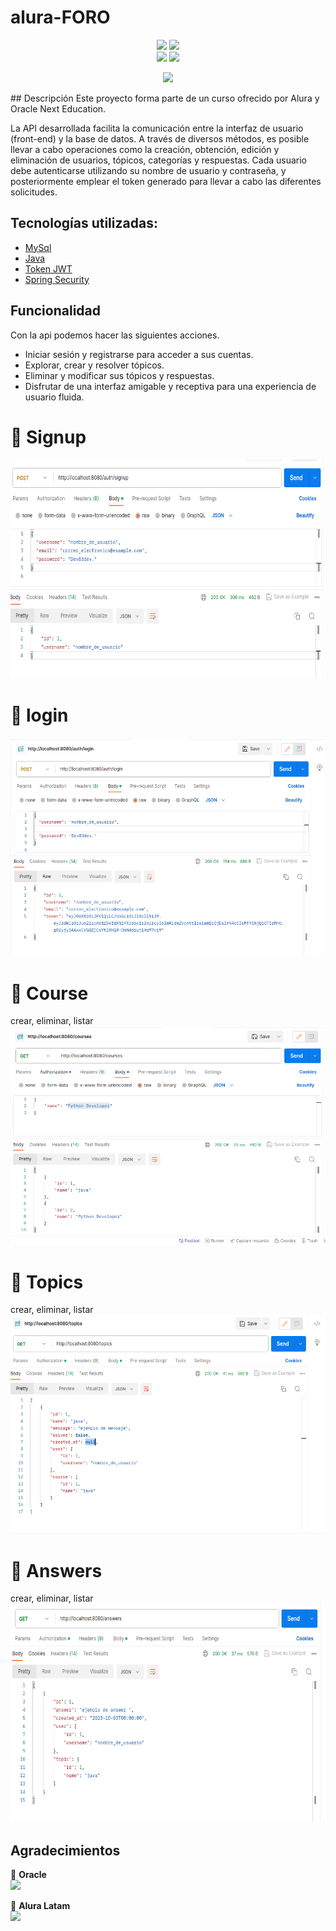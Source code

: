 # alura-FORO

<p align="center">
  <img src="https://img.shields.io/badge/Alura_ONE-Challenge%234-orange">
  <img src="https://img.shields.io/badge/Status-finalizado-blue"><br>
  <img src="https://img.shields.io/badge/JRE-17-red">
  <img src="https://img.shields.io/badge/Spring_Boot-3.1.4-green">
</p>

<p align="center" >
     <img width="300" heigth="300" src="https://d335luupugsy2.cloudfront.net/cms%2Ffiles%2F10224%2F1673890737Prancheta_9.png?utm_campaign=alura_latam_-_challenge_email_projeto_8_esp&utm_medium=email&utm_source=RD+Station">
</p>
## Descripción
Este proyecto forma parte de un curso ofrecido por Alura y Oracle Next Education.

La API desarrollada facilita la comunicación entre la interfaz de usuario (front-end) y la base de datos. A través de diversos métodos, es posible llevar a cabo operaciones como la creación, obtención, edición y eliminación de usuarios, tópicos, categorías y respuestas. Cada usuario debe autenticarse utilizando su nombre de usuario y contraseña, y posteriormente emplear el token generado para llevar a cabo las diferentes solicitudes.

## Tecnologías utilizadas:

- [MySql](https://www.mysql.com/)
- [Java](https://www.java.com/en/)
- [Token JWT](https://jwt.io/)
- [Spring Security](https://start.spring.io/)

## Funcionalidad
Con la api podemos hacer las siguientes acciones.

- Iniciar sesión y registrarse para acceder a sus cuentas.
- Explorar, crear y resolver tópicos.
- Eliminar y modificar sus tópicos y respuestas.
- Disfrutar de una interfaz amigable y receptiva para una experiencia de usuario fluida.


<h1>🔐 Signup</h1>
  
 <img src="https://github.com/YupaTT/alura-FORO/blob/main/asset/signup.png"  width=800 height="350">

<h1>🔐 login</h1>

 <img src="https://github.com/YupaTT/alura-FORO/blob/main/asset/login.png"  width=800 height="350">

<h1>📜 Course</h1>
 crear,  eliminar, listar
 <img src="https://github.com/YupaTT/alura-FORO/blob/main/asset/course.png"  width=800 height="350">

<h1>📜 Topics</h1>
 crear,  eliminar, listar
 <img src="https://github.com/YupaTT/alura-FORO/blob/main/asset/topics.png"  width=800 height="350">

<h1>📜 Answers</h1>
 crear,  eliminar, listar
 <img src="https://github.com/YupaTT/alura-FORO/blob/main/asset/answers.png"  width=800 height="350">



## Agradecimientos
🧡 <strong>Oracle</strong></br>
<a href="https://www.linkedin.com/company/oracle/" target="_blank">
<img src="https://img.shields.io/badge/-LinkedIn-%230077B5?style=for-the-badge&logo=linkedin&logoColor=white" target="_blank"></a>

💙 <strong>Alura Latam</strong></br>
<a href="https://www.linkedin.com/company/alura-latam/mycompany/" target="_blank">
<img src="https://img.shields.io/badge/-LinkedIn-%230077B5?style=for-the-badge&logo=linkedin&logoColor=white" target="_blank"></a>

